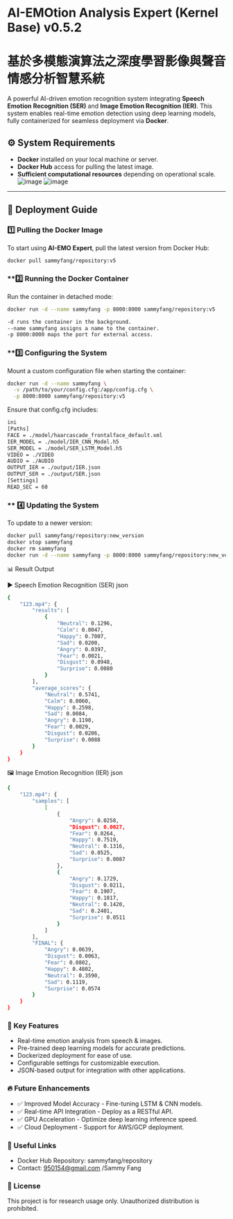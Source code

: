 # AI-EMOtion Analysis Expert (Kernel Base) v0.5.2
# 基於多模態演算法之深度學習影像與聲音情感分析智慧系統
A powerful AI-driven emotion recognition system integrating **Speech Emotion Recognition (SER)** and **Image Emotion Recognition (IER)**. This system enables real-time emotion detection using deep learning models, fully containerized for seamless deployment via **Docker**.

## ⚙️ System Requirements
- **Docker** installed on your local machine or server.
- **Docker Hub** access for pulling the latest image.
- **Sufficient computational resources** depending on operational scale.
![image](https://github.com/user-attachments/assets/b1b399fb-ca45-433a-a7af-629322aad469)
![image](https://github.com/user-attachments/assets/d2f69ff6-0099-479d-be96-bf1dac7896b7)

---

## 🚀 Deployment Guide

### **1️⃣ Pulling the Docker Image**
To start using **AI-EMO Expert**, pull the latest version from Docker Hub:
```bash
docker pull sammyfang/repository:v5
```

### **2️⃣ Running the Docker Container
Run the container in detached mode:

```bash
docker run -d --name sammyfang -p 8000:8000 sammyfang/repository:v5

-d runs the container in the background.
--name sammyfang assigns a name to the container.
-p 8000:8000 maps the port for external access.
```
### **3️⃣ Configuring the System
Mount a custom configuration file when starting the container:

```bash
docker run -d --name sammyfang \
  -v /path/to/your/config.cfg:/app/config.cfg \
  -p 8000:8000 sammyfang/repository:v5
```
Ensure that config.cfg includes:
```bash
ini
[Paths]
FACE = ./model/haarcascade_frontalface_default.xml
IER_MODEL = ./model/IER_CNN_Model.h5
SER_MODEL = ./model/SER_LSTM_Model.h5
VIDEO = ./VIDEO
AUDIO = ./AUDIO
OUTPUT_IER = ./output/IER.json
OUTPUT_SER = ./output/SER.json
[Settings]
READ_SEC = 60
```
### ** 4️⃣ Updating the System
To update to a newer version:

```bash
docker pull sammyfang/repository:new_version
docker stop sammyfang
docker rm sammyfang
docker run -d --name sammyfang -p 8000:8000 sammyfang/repository:new_version
```
📊 Result Output

▶ Speech Emotion Recognition (SER)
json
```bash
{
    "123.mp4": {
        "results": [
            {
                "Neutral": 0.1296,
                "Calm": 0.0047,
                "Happy": 0.7007,
                "Sad": 0.0200,
                "Angry": 0.0397,
                "Fear": 0.0021,
                "Disgust": 0.0948,
                "Surprise": 0.0080
            }
        ],
        "average_scores": {
            "Neutral": 0.5741,
            "Calm": 0.0060,
            "Happy": 0.2598,
            "Sad": 0.0084,
            "Angry": 0.1190,
            "Fear": 0.0029,
            "Disgust": 0.0206,
            "Surprise": 0.0088
        }
    }
}
```
🖼️ Image Emotion Recognition (IER)
json
```bash
{
    "123.mp4": {
        "samples": [
            [
                {
                    "Angry": 0.0258,
                    "Disgust": 0.0027,
                    "Fear": 0.0264,
                    "Happy": 0.7519,
                    "Neutral": 0.1316,
                    "Sad": 0.0525,
                    "Surprise": 0.0087
                },
                {
                    "Angry": 0.1729,
                    "Disgust": 0.0211,
                    "Fear": 0.1907,
                    "Happy": 0.1817,
                    "Neutral": 0.1420,
                    "Sad": 0.2401,
                    "Surprise": 0.0511
                }
            ]
        ],
        "FINAL": {
            "Angry": 0.0639,
            "Disgust": 0.0063,
            "Fear": 0.0802,
            "Happy": 0.4802,
            "Neutral": 0.3590,
            "Sad": 0.1119,
            "Surprise": 0.0574
        }
    }
}
```
### 📌 Key Features
* Real-time emotion analysis from speech & images.
* Pre-trained deep learning models for accurate predictions.
* Dockerized deployment for ease of use.
* Configurable settings for customizable execution.
* JSON-based output for integration with other applications.
### 🔥 Future Enhancements
* ✅ Improved Model Accuracy - Fine-tuning LSTM & CNN models.
* ✅ Real-time API Integration - Deploy as a RESTful API.
* ✅ GPU Acceleration - Optimize deep learning inference speed.
* ✅ Cloud Deployment - Support for AWS/GCP deployment.

### 📌 Useful Links
* Docker Hub Repository: sammyfang/repository
* Contact: 950154@gmail.com /Sammy Fang

### 📜 License
This project is for research usage only. Unauthorized distribution is prohibited.
